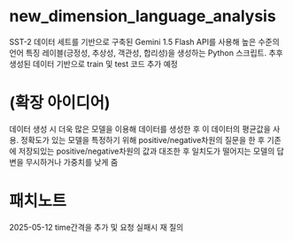 # new_dimension_language_analysis
SST-2 데이터 세트를 기반으로 구축된 Gemini 1.5 Flash API를 사용해 높은 수준의 언어 특징 레이블(긍정성, 추상성, 객관성, 합리성)을 생성하는 Python 스크립트. 추후 생성된 데이터 기반으로 train 및 test 코드 추가 예정


# (확장 아이디어)
데이터 생성 시 더욱 많은 모델을 이용해 데이터를 생성한 후 이 데이터의 평균값을 사용.
정확도가 있는 모델을 특정하기 위해 positive/negative차원의 질문을 한 후 기존에 저장되있는 positive/negative차원의 값과 대조한 후 일치도가 떨어지는 모델의 답변을 무시하거나 가중치를 낮게 줌

# 패치노트
2025-05-12 time간격을 추가 및 요청 실패시 재 질의
